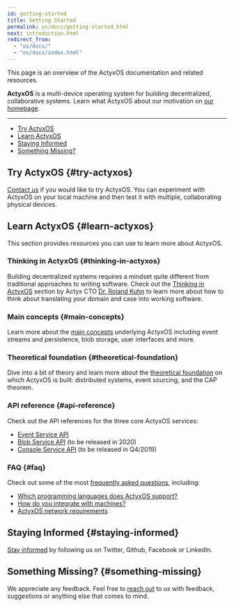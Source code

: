 ```yaml
---
id: getting-started
title: Getting Started
permalink: os/docs/getting-started.html
next: introduction.html
redirect_from:
  - "os/docs/"
  - "os/docs/index.html"
---
```


This page is an overview of the ActyxOS documentation and related resources.

**ActyxOS** is a multi-device operating system for building decentralized, collaborative systems. Learn what ActyxOS about our motivation on [our homepage](/).

---

- [Try ActyxOS](#try-actyxos)
- [Learn ActyxOS](#learn-actyxos)
- [Staying Informed](#staying-informed)
- [Something Missing?](#something-missing)

## Try ActyxOS {#try-actyxos}

[Contact us](/company/contact-us.html) if you would like to try ActyxOS. You can experiment with ActyxOS on your local machine and then test it with multiple, collaborating physical devices.

## Learn ActyxOS {#learn-actyxos}

This section provides resources you can use to learn more about ActyxOS.

### Thinking in ActyxOS {#thinking-in-actyxos}

Building decentralized systems requires a mindset quite different from traditional approaches to writing software. Check out the [Thinking in ActyxOS](/os/docs/thinking-in-actyxos.html) section by Actyx CTO [Dr. Roland Kuhn](https://rolandkuhn.com/) to learn more about how to think about translating your domain and case into working software.

### Main concepts {#main-concepts}

Learn more about the [main concepts](/os/docs/hello-world.html) underlying ActyxOS including event streams and persistence, blob storage, user interfaces and more.

### Theoretical foundation {#theoretical-foundation}

Dive into a bit of theory and learn more about the [theoretical foundation](/os/docs/distributed-systems.html) on which ActyxOS is built: distributed systems, event sourcing, and the CAP theorem.

### API reference {#api-reference}

Check out the API references for the three core ActyxOS services:

- [Event Service API](/os/docs/event-api.html)
- [Blob Service API](/os/docs/blob-api.html) (to be released in 2020)
- [Console Service API](/os/docs/console-api.html) (to be released in Q4/2019)


### FAQ {#faq}

Check out some of the most [frequently asked questions](/os/docs/faqs.html), including:

- [Which programming languages does ActyxOS support?](/os/docs/faq-supported-programming-languages.html)
- [How do you integrate with machines?](/os/docs/faq-integrating-with-machines.html)
- [ActyxOS network requirements](/os/docs/faq-network-requirements.html)

## Staying Informed {#staying-informed}

[Stay informed](/company/stay-informed.html) by following us on Twitter, Github, Facebook or LinkedIn.

## Something Missing? {#something-missing}

We appreciate any feedback. Feel free to [reach out](/company/contact-us.html) to us with feedback, suggestions or anything else that comes to mind.
